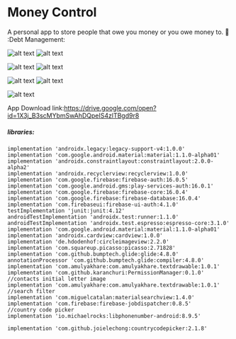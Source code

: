 # Money Control
A personal app to store people that owe you money or you owe money to. :notebook: :Debt Management:



![alt text](screenshoots/Add_Debt.jpg "Add Debt Screen") ![alt text](screenshoots/Payment_Details.jpg "Payment detail screen")

![alt text](screenshoots/Debt_List_By_type.jpg "Debt Details By Type screen") ![alt text](screenshoots/Payment_Details_By_Person.jpg "Payment Details By Person screen")

![alt text](screenshoots/Person_Details_With_debt.jpg "Person Details With debt screen") ![alt text](screenshoots/Nav_View.jpg "Navigation screen")

![alt text](screenshoots/Home.jpg "Home screen")


App Download link:https://drive.google.com/open?id=1X3j_B3scMYbmSwAhDQpeIS4zlTBgd9r8

##### libraries:

    implementation 'androidx.legacy:legacy-support-v4:1.0.0'
    implementation 'com.google.android.material:material:1.1.0-alpha01'
    implementation 'androidx.constraintlayout:constraintlayout:2.0.0-alpha2'
    implementation 'androidx.recyclerview:recyclerview:1.0.0'
    implementation 'com.google.firebase:firebase-auth:16.0.5'
    implementation 'com.google.android.gms:play-services-auth:16.0.1'
    implementation 'com.google.firebase:firebase-core:16.0.4'
    implementation 'com.google.firebase:firebase-database:16.0.4'
    implementation 'com.firebaseui:firebase-ui-auth:4.1.0'
    testImplementation 'junit:junit:4.12'
    androidTestImplementation 'androidx.test:runner:1.1.0'
    androidTestImplementation 'androidx.test.espresso:espresso-core:3.1.0'
    implementation 'com.google.android.material:material:1.1.0-alpha01'
    implementation 'androidx.cardview:cardview:1.0.0'
    implementation 'de.hdodenhof:circleimageview:2.2.0'
    implementation 'com.squareup.picasso:picasso:2.71828'
    implementation 'com.github.bumptech.glide:glide:4.8.0'
    annotationProcessor 'com.github.bumptech.glide:compiler:4.8.0'
    implementation 'com.amulyakhare:com.amulyakhare.textdrawable:1.0.1'
    implementation 'com.github.karanchuri:PermissionManager:0.1.0'
    //contacts initial letter image
    implementation 'com.amulyakhare:com.amulyakhare.textdrawable:1.0.1'
    //search filter
    implementation 'com.miguelcatalan:materialsearchview:1.4.0'
    implementation 'com.firebase:firebase-jobdispatcher:0.8.5'
    //country code picker
    implementation 'io.michaelrocks:libphonenumber-android:8.9.5'

    implementation 'com.github.joielechong:countrycodepicker:2.1.8'
